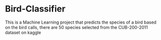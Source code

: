 # Bird-Classifier
This is a Machine Learning project that predicts the species of a bird based on the bird calls, there are 50 species selected from the CUB-200-2011 dataset on kaggle
